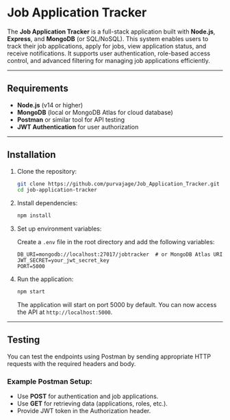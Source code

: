 # Job Application Tracker

The **Job Application Tracker** is a full-stack application built with **Node.js**, **Express**, and **MongoDB** (or SQL/NoSQL). This system enables users to track their job applications, apply for jobs, view application status, and receive notifications. It supports user authentication, role-based access control, and advanced filtering for managing job applications efficiently.

---

## Requirements

- **Node.js** (v14 or higher)
- **MongoDB** (local or MongoDB Atlas for cloud database)
- **Postman** or similar tool for API testing
- **JWT Authentication** for user authorization

---

## Installation

1. Clone the repository:

   ```bash
   git clone https://github.com/purvajage/Job_Application_Tracker.git
   cd job-application-tracker
   ```

2. Install dependencies:

   ```bash
   npm install
   ```
3. Set up environment variables:

   Create a `.env` file in the root directory and add the following variables:

   ```env
   DB_URI=mongodb://localhost:27017/jobtracker  # or MongoDB Atlas URI
   JWT_SECRET=your_jwt_secret_key
   PORT=5000
   ```

4. Run the application:

   ```bash
   npm start
   ```

   The application will start on port 5000 by default. You can now access the API at `http://localhost:5000`.

---

## Testing

You can test the endpoints using Postman by sending appropriate HTTP requests with the required headers and body.

### Example Postman Setup:

- Use **POST** for authentication and job applications.
- Use **GET** for retrieving data (applications, roles, etc.).
- Provide JWT token in the Authorization header.

